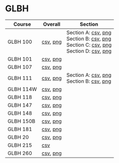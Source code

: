 # GLBH

| Course | Overall | Section |
| ------ | ------- | ------- |
| GLBH 100 | [csv](https://github.com/UCSD-Historical-Enrollment-Data/2024Spring/blob/main/overall/GLBH%20100.csv), [png](https://raw.githubusercontent.com/UCSD-Historical-Enrollment-Data/2024Spring/main/plot_overall/GLBH%20100.png) | Section A: [csv](https://github.com/UCSD-Historical-Enrollment-Data/2024Spring/blob/main/section/GLBH%20100_A.csv), [png](https://raw.githubusercontent.com/UCSD-Historical-Enrollment-Data/2024Spring/main/plot_section/GLBH%20100_A.png)<br>Section B: [csv](https://github.com/UCSD-Historical-Enrollment-Data/2024Spring/blob/main/section/GLBH%20100_B.csv), [png](https://raw.githubusercontent.com/UCSD-Historical-Enrollment-Data/2024Spring/main/plot_section/GLBH%20100_B.png)<br>Section C: [csv](https://github.com/UCSD-Historical-Enrollment-Data/2024Spring/blob/main/section/GLBH%20100_C.csv), [png](https://raw.githubusercontent.com/UCSD-Historical-Enrollment-Data/2024Spring/main/plot_section/GLBH%20100_C.png)<br>Section D: [csv](https://github.com/UCSD-Historical-Enrollment-Data/2024Spring/blob/main/section/GLBH%20100_D.csv), [png](https://raw.githubusercontent.com/UCSD-Historical-Enrollment-Data/2024Spring/main/plot_section/GLBH%20100_D.png) |
| GLBH 101 | [csv](https://github.com/UCSD-Historical-Enrollment-Data/2024Spring/blob/main/overall/GLBH%20101.csv), [png](https://raw.githubusercontent.com/UCSD-Historical-Enrollment-Data/2024Spring/main/plot_overall/GLBH%20101.png) |  |
| GLBH 107 | [csv](https://github.com/UCSD-Historical-Enrollment-Data/2024Spring/blob/main/overall/GLBH%20107.csv), [png](https://raw.githubusercontent.com/UCSD-Historical-Enrollment-Data/2024Spring/main/plot_overall/GLBH%20107.png) |  |
| GLBH 111 | [csv](https://github.com/UCSD-Historical-Enrollment-Data/2024Spring/blob/main/overall/GLBH%20111.csv), [png](https://raw.githubusercontent.com/UCSD-Historical-Enrollment-Data/2024Spring/main/plot_overall/GLBH%20111.png) | Section A: [csv](https://github.com/UCSD-Historical-Enrollment-Data/2024Spring/blob/main/section/GLBH%20111_A.csv), [png](https://raw.githubusercontent.com/UCSD-Historical-Enrollment-Data/2024Spring/main/plot_section/GLBH%20111_A.png)<br>Section B: [csv](https://github.com/UCSD-Historical-Enrollment-Data/2024Spring/blob/main/section/GLBH%20111_B.csv), [png](https://raw.githubusercontent.com/UCSD-Historical-Enrollment-Data/2024Spring/main/plot_section/GLBH%20111_B.png) |
| GLBH 114W | [csv](https://github.com/UCSD-Historical-Enrollment-Data/2024Spring/blob/main/overall/GLBH%20114W.csv), [png](https://raw.githubusercontent.com/UCSD-Historical-Enrollment-Data/2024Spring/main/plot_overall/GLBH%20114W.png) |  |
| GLBH 118 | [csv](https://github.com/UCSD-Historical-Enrollment-Data/2024Spring/blob/main/overall/GLBH%20118.csv), [png](https://raw.githubusercontent.com/UCSD-Historical-Enrollment-Data/2024Spring/main/plot_overall/GLBH%20118.png) |  |
| GLBH 147 | [csv](https://github.com/UCSD-Historical-Enrollment-Data/2024Spring/blob/main/overall/GLBH%20147.csv), [png](https://raw.githubusercontent.com/UCSD-Historical-Enrollment-Data/2024Spring/main/plot_overall/GLBH%20147.png) |  |
| GLBH 148 | [csv](https://github.com/UCSD-Historical-Enrollment-Data/2024Spring/blob/main/overall/GLBH%20148.csv), [png](https://raw.githubusercontent.com/UCSD-Historical-Enrollment-Data/2024Spring/main/plot_overall/GLBH%20148.png) |  |
| GLBH 150B | [csv](https://github.com/UCSD-Historical-Enrollment-Data/2024Spring/blob/main/overall/GLBH%20150B.csv), [png](https://raw.githubusercontent.com/UCSD-Historical-Enrollment-Data/2024Spring/main/plot_overall/GLBH%20150B.png) |  |
| GLBH 181 | [csv](https://github.com/UCSD-Historical-Enrollment-Data/2024Spring/blob/main/overall/GLBH%20181.csv), [png](https://raw.githubusercontent.com/UCSD-Historical-Enrollment-Data/2024Spring/main/plot_overall/GLBH%20181.png) |  |
| GLBH 20 | [csv](https://github.com/UCSD-Historical-Enrollment-Data/2024Spring/blob/main/overall/GLBH%2020.csv), [png](https://raw.githubusercontent.com/UCSD-Historical-Enrollment-Data/2024Spring/main/plot_overall/GLBH%2020.png) |  |
| GLBH 215 | [csv](https://github.com/UCSD-Historical-Enrollment-Data/2024Spring/blob/main/overall/GLBH%20215.csv) |  |
| GLBH 260 | [csv](https://github.com/UCSD-Historical-Enrollment-Data/2024Spring/blob/main/overall/GLBH%20260.csv), [png](https://raw.githubusercontent.com/UCSD-Historical-Enrollment-Data/2024Spring/main/plot_overall/GLBH%20260.png) |  |
